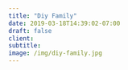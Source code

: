 ```yaml
---
title: "Diy Family"
date: 2019-03-18T14:39:02-07:00
draft: false
client: 
subtitle:
image: /img/diy-family.jpg
---
```

